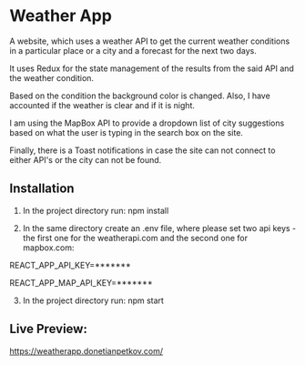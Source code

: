 # Weather App 

A website, which uses a weather API to get the current weather conditions in a particular place or a city and a forecast for the next two days. 

It uses Redux for the state management of the results from the said API and the weather condition.

Based on the condition the background color is changed. Also, I have accounted if the weather is clear and if it is night.

I am using the MapBox API to provide a dropdown list of city suggestions based on what the user is typing in the search box on the site. 

Finally, there is a Toast notifications in case the site can not connect to either API's or the city can not be found.

## Installation

1. In the project directory run: npm install

2. In the same directory create an .env file, where please set two api keys - the first one for the weatherapi.com and the second one for mapbox.com:

REACT_APP_API_KEY=*******

REACT_APP_MAP_API_KEY=*******

3. In the project directory run: npm start

## Live Preview: 

https://weatherapp.donetianpetkov.com/
